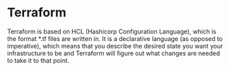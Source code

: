 # Terraform
Terraform is based on HCL (Hashicorp Configuration Language), which is the format *.tf files are written in. It is a declarative language (as opposed to imperative), which means that you describe the desired state you want your infrastructure to be and Terraform will figure out what changes are needed to take it to that point.

